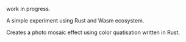 work in progress.

A simple experiment using Rust and Wasm ecosystem.

Creates a photo mosaic effect using color quatisation written in Rust.
